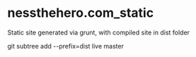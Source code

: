 nessthehero.com_static
================

Static site generated via grunt, with compiled site in dist folder

git subtree add --prefix=dist live master
